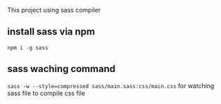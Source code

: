 This project using sass compiler

## install sass via npm

`npm i -g sass`

## sass waching command

`sass -w --style=compressed sass/main.sass:css/main.css` for watching sass file to compile css file